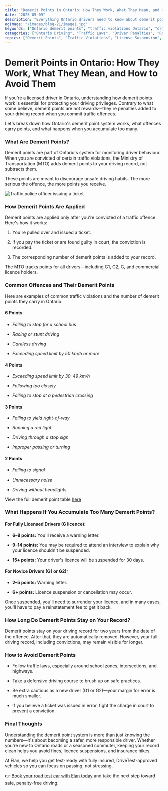 ```yaml
---
title: "Demerit Points in Ontario: How They Work, What They Mean, and How to Avoid Them"
date: "2025-05-09"
description: "Everything Ontario drivers need to know about demerit points, from how many points different offenses carry to what happens when you accumulate too many and practical tips to maintain a clean driving record."
ogImage: "/images/blog-21/image1.jpg"
keywords: ["Ontario demerit points", "traffic violations Ontario", "driver's license suspension", "G1 G2 demerit points", "speeding ticket points", "Ontario driving record", "MTO demerit system", "license suspension threshold", "fighting traffic tickets", "demerit point removal", "stunt driving penalties", "careless driving demerit points", "Ontario traffic offences", "novice driver restrictions", "demerit point interview", "Ontario Highway Traffic Act", "driving record Ontario", "traffic conviction penalties", "defensive driving course", "demerit point warning letter"]
categories: ["Ontario Driving", "Traffic Laws", "Driver Penalties", "Road Safety"]
topics: ["Demerit Points", "Traffic Violations", "License Suspension", "Driving Records"]
---
```


# Demerit Points in Ontario: How They Work, What They Mean, and How to Avoid Them

If you're a licensed driver in Ontario, understanding how demerit points work is essential for protecting your driving privileges. Contrary to what some believe, demerit points are not rewards—they're penalties added to your driving record when you commit traffic offences.

Let's break down how Ontario's demerit point system works, what offences carry points, and what happens when you accumulate too many.

### **What Are Demerit Points?**

Demerit points are part of Ontario's system for monitoring driver behaviour. When you are convicted of certain traffic violations, the Ministry of Transportation (MTO) adds demerit points to your driving record, not subtracts them.

These points are meant to discourage unsafe driving habits. The more serious the offence, the more points you receive.

![Traffic police officer issuing a ticket](https://cloudfront-us-east-1.images.arcpublishing.com/tgam/OOXJ73JITNAI7DOVDS6YB3B2IE.JPG)

### **How Demerit Points Are Applied**

Demerit points are applied only after you're convicted of a traffic offence. Here's how it works:

1. You're pulled over and issued a ticket.

2. If you pay the ticket or are found guilty in court, the conviction is recorded.

3. The corresponding number of demerit points is added to your record.

The MTO tracks points for all drivers—including G1, G2, G, and commercial licence holders.

### **Common Offences and Their Demerit Points**

Here are examples of common traffic violations and the number of demerit points they carry in Ontario:

#### **6 Points**

* *Failing to stop for a school bus*

* *Racing or stunt driving*

* *Careless driving*

* *Exceeding speed limit by 50 km/h or more*

#### **4 Points**

* *Exceeding speed limit by 30–49 km/h*

* *Following too closely*

* *Failing to stop at a pedestrian crossing*

#### **3 Points**

* *Failing to yield right-of-way*

* *Running a red light*

* *Driving through a stop sign*

* *Improper passing or turning*

#### **2 Points**

* *Failing to signal*

* *Unnecessary noise*

* *Driving without headlights*

View the full demerit point table [here](https://www.ontariohighwaytrafficact.com/demerit-points-table.php) 

### **What Happens If You Accumulate Too Many Demerit Points?**

#### **For Fully Licensed Drivers (G licence):**

* **6–8 points:** You'll receive a warning letter.

* **9–14 points:** You may be required to attend an interview to explain why your licence shouldn't be suspended.

* **15+ points:** Your driver's licence will be suspended for 30 days.

#### **For Novice Drivers (G1 or G2):**

* **2–5 points:** Warning letter.

* **6+ points:** Licence suspension or cancellation may occur.

Once suspended, you'll need to surrender your licence, and in many cases, you'll have to pay a reinstatement fee to get it back.

### **How Long Do Demerit Points Stay on Your Record?**

Demerit points stay on your driving record for two years from the date of the offence. After that, they are automatically removed. However, your full driving record, including convictions, may remain visible for longer.

### **How to Avoid Demerit Points**

* Follow traffic laws, especially around school zones, intersections, and highways.

* Take a defensive driving course to brush up on safe practices.

* Be extra cautious as a new driver (G1 or G2)—your margin for error is much smaller.

* If you believe a ticket was issued in error, fight the charge in court to prevent a conviction.

### **Final Thoughts**

Understanding the demerit point system is more than just knowing the numbers—it's about becoming a safer, more responsible driver. Whether you're new to Ontario roads or a seasoned commuter, keeping your record clean helps you avoid fines, licence suspensions, and insurance hikes.

At Elan, we help you get test-ready with fully insured, DriveTest-approved vehicles so you can focus on passing, not stressing.

👉 [Book your road test car with Elan today](https://elanroadtestrental.ca) and take the next step toward safe, penalty-free driving.
